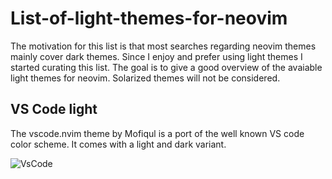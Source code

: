 # List-of-light-themes-for-neovim

  The motivation for this list is that most searches regarding neovim themes mainly cover dark themes. Since I enjoy and prefer using light themes I started curating this list. The goal is to give a good overview of the avaiable light themes for neovim. Solarized themes will not be considered.
  
  ## VS Code light
  
  The vscode.nvim theme by Mofiqul is a port of the well known VS code color scheme. It comes with a light and dark variant.
  
![VsCode](https://user-images.githubusercontent.com/66331806/194699029-9f330c21-4c56-41a7-b1ba-ed5df7e6a792.png)
